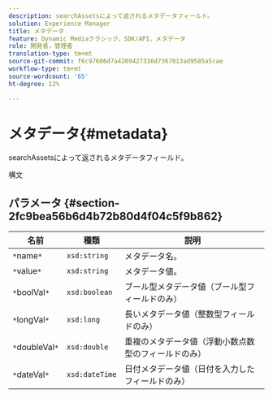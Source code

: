 ```yaml
---
description: searchAssetsによって返されるメタデータフィールド。
solution: Experience Manager
title: メタデータ
feature: Dynamic Mediaクラシック，SDK/API，メタデータ
role: 開発者，管理者
translation-type: tm+mt
source-git-commit: f6c97606d7a4209427316d7367013ad9585a5cae
workflow-type: tm+mt
source-wordcount: '65'
ht-degree: 12%

---
```



# メタデータ{#metadata}

searchAssetsによって返されるメタデータフィールド。

構文

## パラメータ {#section-2fc9bea56b6d4b72b80d4f04c5f9b862}

| 名前 | 種類 | 説明 |
|---|---|---|
| `*`name`*` | `xsd:string` | メタデータ名。 |
| `*`value`*` | `xsd:string` | メタデータ値。 |
| `*`boolVal`*` | `xsd:boolean` | ブール型メタデータ値（ブール型フィールドのみ） |
| `*`longVal`*` | `xsd:long` | 長いメタデータ値（整数型フィールドのみ） |
| `*`doubleVal`*` | `xsd:double` | 重複のメタデータ値（浮動小数点数型のフィールドのみ） |
| `*`dateVal`*` | `xsd:dateTime` | 日付メタデータ値（日付を入力したフィールドのみ） |

